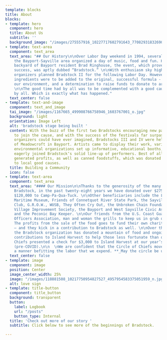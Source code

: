 ```yaml
---
template: blocks
title: About
blocks:
- template: hero
  component: hero
  title: About Us
  subtitle: ''
  background_image: "/images/275557916_10227717602791643_7708293183269079265_n.jpg"
- template: text-area
  component: text_area
  text_area: "## Our History\n\nOver Labor Day weekend in 1994, several friends from
    the Bayport-Sayville area organized a day of music, food and fun. Held in the
    backyard of Bayport resident Brad Ringhouse, the event, which proved to be a rousing
    success, was aptly dubbed “Bradstock.” \n\nWith enthusiasm sky high, the all-volunteer
    organizers planned Bradstock II for the following Labor Day. However, two extra
    ingredients were to be added to the original, successful formula - a focus on
    our environment, and a determination to raise funds to donate to area organizations.
    \n\nThe good time had by all was to be complemented with a good cause supported
    by all. Which is exactly what has happened."
  text_center: false
- template: text-and-image
  component: text_and_image
  tai_image: "/images/1167665_499908766758946_1603767001_o.jpg"
  background: light
  orientation: Image Left
  alt: 'bradstock stage being built '
  content: With the buzz of the first two Bradstocks encouraging new participants
    to join the cause, and with the success of the festivals far surpassing what the
    organizers could have ever imagined, Bradstocks III and IV were held on the grounds
    of Meadowcroft in Bayport. Artists came to display their work, various not-for-profit
    environmental organizations set up informative, educational booths, and new musicians
    eagerly joined Bradstock‘s solid line-up of performers. Best of all, the events
    generated profits, as well as canned foodstuffs, which was donated and distributed
    to local good causes.
  title: Building a Community
  icon: false
- template: text-area
  component: text_area
  text_area: "#### Our Mission\n\nThanks to the generosity of the many friends of
    Bradstock, in the past twenty-eight years we have donated over $275,000 including
    $120,000 to Camp-Pa-Qua-Tuck. \n\nOther beneficiaries include the Long Island
    Maritime Museum, Friends of Connetquot River State Park, the Sayville Kiwanis
    Club, G.R.O.W., WUSB, They Often Cry Out, the Unbroken Chain Foundation, the Sayville
    Village Improvement Society, the Bayport and West Sayville Civic Associations
    and the Peconic Bay Keeper. \n\nOur friends from the U.S. Coast Guard Chief Petty
    Officers Association, man and woman the grills to keep us in grub over the weekend.
    The profits from the sale of the food goes to fund their own charitable cause
    – and they kick in a contribution to Bradstock as well. \n\nOver these many years,
    the Bradstock organization has donated a mountain of food and ongoing monetary
    contributions to Island Harvest to help those less fortunate than ourselves. The
    Chiefs presented a check for $3,000 to Island Harvest at our year’s Platinum Party
    (pre-COVID).\n\n  \nWe are confident that the Circle of Chiefs moves forward in
    a manner befitting the labor that we expend. **_May the circle be unbroken._**"
  text_center: false
- template: image
  component: image
  position: Center
  image_center_width: 25%
  image: "/images/118881508_10217750954827527_4957954583375051959_n.jpg"
  alt: love sign
- template: title-button
  component: title_button
  background: transparent
  button:
    label: Logbook
    url: "/posts"
    button_type: Internal
  title: 'Check out more of our story '
  subtitle: Click below to see more of the beginnings of Bradstock.

---
```

